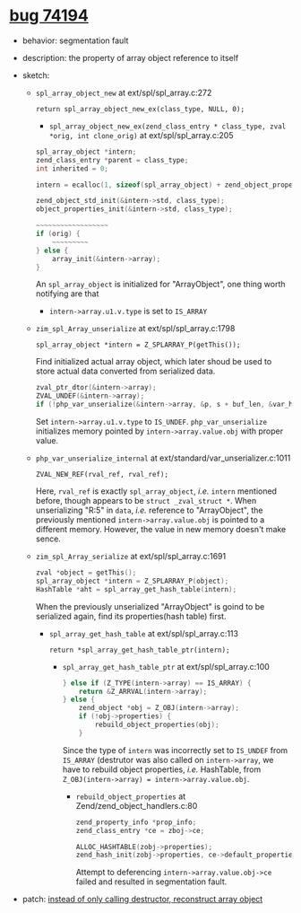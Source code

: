 # [bug 74194](https://bugs.php.net/bug.php?id=74194)
- behavior: segmentation fault
- description: the property of array object reference to itself
- sketch: 

    - `spl_array_object_new` at ext/spl/spl_array.c:272

        `return spl_array_object_new_ex(class_type, NULL, 0);`

        - `spl_array_object_new_ex(zend_class_entry * class_type, zval *orig, int clone_orig)` at ext/spl/spl_array.c:205

        ```C
        spl_array_object *intern;
        zend_class_entry *parent = class_type;
        int inherited = 0;

        intern = ecalloc(1, sizeof(spl_array_object) + zend_object_properties_size(parent));

        zend_object_std_init(&intern->std, class_type);
        object_properties_init(&intern->std, class_type);

        ~~~~~~~~~~~~~~~~~~
        if (orig) {
            ~~~~~~~~~
        } else {
            array_init(&intern->array);
        }
        ```

        An `spl_array_object` is initialized for "ArrayObject", one thing worth notifying are that
        
        - `intern->array.u1.v.type` is set to `IS_ARRAY`

    - `zim_spl_Array_unserialize` at ext/spl/spl_array.c:1798

        `spl_array_object *intern = Z_SPLARRAY_P(getThis());`

        Find initialized actual array object, which later shoud be used to store actual data converted from serialized data.

        ```C
        zval_ptr_dtor(&intern->array);
        ZVAL_UNDEF(&intern->array);
        if (!php_var_unserialize(&intern->array, &p, s + buf_len, &var_hash)
        ```

        Set `intern->array.u1.v.type` to `IS_UNDEF`.
        `php_var_unserialize` initializes memory pointed by `intern->array.value.obj` with proper value.

    - `php_var_unserialize_internal` at ext/standard/var_unserializer.c:1011

        `ZVAL_NEW_REF(rval_ref, rval_ref);`

        Here, `rval_ref` is exactly `spl_array_object`, *i.e.* `intern` mentioned before, though appears to be `struct _zval_struct *`. When unserializing "R:5" in `data`, *i.e.* reference to "ArrayObject", the previously mentioned `intern->array.value.obj` is pointed to a different memory. However, the value in new memory doesn't make sence.

    - `zim_spl_Array_serialize` at ext/spl/spl_array.c:1691

        ```C
        zval *object = getThis();
        spl_array_object *intern = Z_SPLARRAY_P(object);
        HashTable *aht = spl_array_get_hash_table(intern);
        ```

        When the previously unserialized "ArrayObject" is goind to be serialized again, find its properties(hash table) first.

        - `spl_array_get_hash_table` at ext/spl/spl_array.c:113

            `return *spl_array_get_hash_table_ptr(intern);`

            - `spl_array_get_hash_table_ptr` at ext/spl/spl_array.c:100

                ```C
                } else if (Z_TYPE(intern->array) == IS_ARRAY) {
                    return &Z_ARRVAL(intern->array);
                } else {
                    zend_object *obj = Z_OBJ(intern->array);
                    if (!obj->properties) {
                        rebuild_object_properties(obj);
                    }
                ```

                Since the type of `intern` was incorrectly set to `IS_UNDEF` from `IS_ARRAY` (destrutor was also called on `intern->array`, we have to rebuild object properties, *i.e.* HashTable, from `Z_OBJ(intern->array) = intern->array.value.obj`.


                - `rebuild_object_properties` at Zend/zend_object_handlers.c:80

                    ```C
                    zend_property_info *prop_info;
                    zend_class_entry *ce = zboj->ce;

                    ALLOC_HASHTABLE(zobj->properties);
                    zend_hash_init(zobj->properties, ce->default_properties_count, NULL, ZVAL_PTR_DTOR, 0);
                    ```

                    Attempt to deferencing `intern->array.value.obj->ce` failed and resulted in segmentation fault.

- patch: [instead of only calling destructor, reconstruct array object](http://git.php.net/?p=php-src.git;a=commit;h=afc22828ea036814e6a044083dade065b4c858c9)
